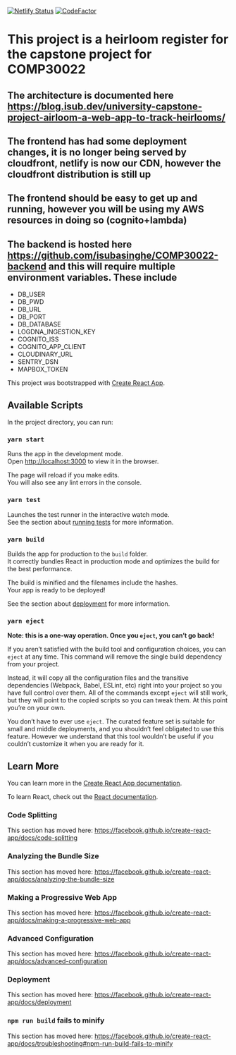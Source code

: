 [![Netlify Status](https://api.netlify.com/api/v1/badges/8baa32e6-ea4b-41f2-a59c-1e11bd4de1d1/deploy-status)](https://app.netlify.com/sites/cranky-franklin-21bc43/deploys) [![CodeFactor](https://www.codefactor.io/repository/github/isubasinghe/comp30022-frontend/badge)](https://www.codefactor.io/repository/github/isubasinghe/comp30022-frontend)

# This project is a heirloom register for the capstone project for COMP30022
## The architecture is documented here https://blog.isub.dev/university-capstone-project-airloom-a-web-app-to-track-heirlooms/
## The frontend has had some deployment changes, it is no longer being served by cloudfront, netlify is now our CDN, however the cloudfront distribution is still up
## The frontend should be easy to get up and running, however you will be using my AWS resources in doing so (cognito+lambda)
## The backend is hosted here https://github.com/isubasinghe/COMP30022-backend and this will require multiple environment variables. These include 
* DB_USER
* DB_PWD
* DB_URL
* DB_PORT
* DB_DATABASE
* LOGDNA_INGESTION_KEY
* COGNITO_ISS
* COGNITO_APP_CLIENT
* CLOUDINARY_URL
* SENTRY_DSN
* MAPBOX_TOKEN


This project was bootstrapped with [Create React App](https://github.com/facebook/create-react-app).

## Available Scripts

In the project directory, you can run:

### `yarn start`

Runs the app in the development mode.<br>
Open [http://localhost:3000](http://localhost:3000) to view it in the browser.

The page will reload if you make edits.<br>
You will also see any lint errors in the console.

### `yarn test`

Launches the test runner in the interactive watch mode.<br>
See the section about [running tests](https://facebook.github.io/create-react-app/docs/running-tests) for more information.

### `yarn build`

Builds the app for production to the `build` folder.<br>
It correctly bundles React in production mode and optimizes the build for the best performance.

The build is minified and the filenames include the hashes.<br>
Your app is ready to be deployed!

See the section about [deployment](https://facebook.github.io/create-react-app/docs/deployment) for more information.

### `yarn eject`

**Note: this is a one-way operation. Once you `eject`, you can’t go back!**

If you aren’t satisfied with the build tool and configuration choices, you can `eject` at any time. This command will remove the single build dependency from your project.

Instead, it will copy all the configuration files and the transitive dependencies (Webpack, Babel, ESLint, etc) right into your project so you have full control over them. All of the commands except `eject` will still work, but they will point to the copied scripts so you can tweak them. At this point you’re on your own.

You don’t have to ever use `eject`. The curated feature set is suitable for small and middle deployments, and you shouldn’t feel obligated to use this feature. However we understand that this tool wouldn’t be useful if you couldn’t customize it when you are ready for it.

## Learn More

You can learn more in the [Create React App documentation](https://facebook.github.io/create-react-app/docs/getting-started).

To learn React, check out the [React documentation](https://reactjs.org/).

### Code Splitting

This section has moved here: https://facebook.github.io/create-react-app/docs/code-splitting

### Analyzing the Bundle Size

This section has moved here: https://facebook.github.io/create-react-app/docs/analyzing-the-bundle-size

### Making a Progressive Web App

This section has moved here: https://facebook.github.io/create-react-app/docs/making-a-progressive-web-app

### Advanced Configuration

This section has moved here: https://facebook.github.io/create-react-app/docs/advanced-configuration

### Deployment

This section has moved here: https://facebook.github.io/create-react-app/docs/deployment

### `npm run build` fails to minify

This section has moved here: https://facebook.github.io/create-react-app/docs/troubleshooting#npm-run-build-fails-to-minify
